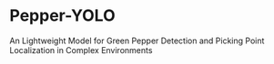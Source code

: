# Pepper-YOLO
An Lightweight Model for Green Pepper Detection and Picking Point Localization in Complex Environments

